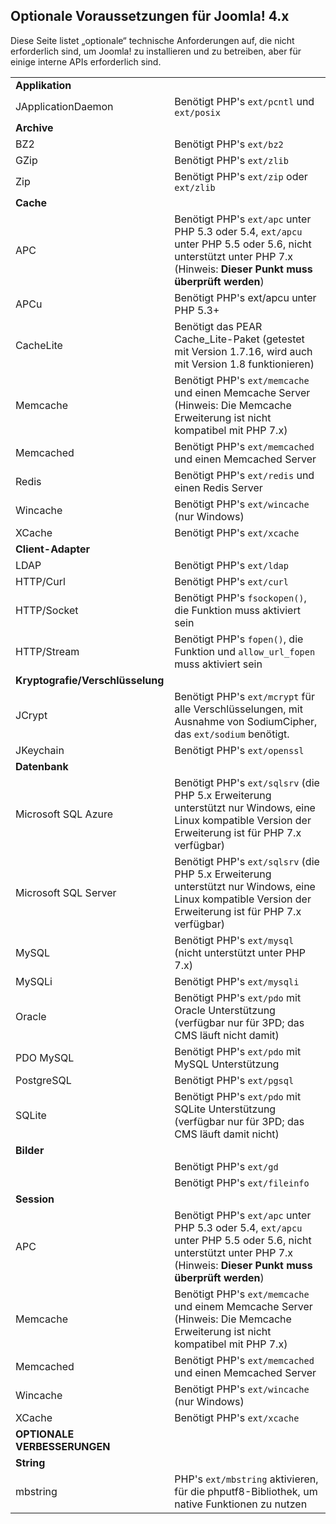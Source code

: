 <!-- Filename: J4.x:Optional_Technical_Requirements / Display title: Optionale technische Voraussetzungen -->

## Optionale Voraussetzungen für Joomla! 4.x

Diese Seite listet „optionale“ technische Anforderungen auf, die nicht
erforderlich sind, um Joomla! zu installieren und zu betreiben, aber für
einige interne APIs erforderlich sind.

|                                  |                                                                                                                                                                       |
|----------------------------------|-----------------------------------------------------------------------------------------------------------------------------------------------------------------------|
| **Applikation**                  |                                                                                                                                                                       |
| JApplicationDaemon               | Benötigt PHP's `ext/pcntl` und `ext/posix`                                                                                                                            |
| **Archive**                      |                                                                                                                                                                       |
| BZ2                              | Benötigt PHP's `ext/bz2`                                                                                                                                              |
| GZip                             | Benötigt PHP's `ext/zlib`                                                                                                                                             |
| Zip                              | Benötigt PHP's `ext/zip` oder `ext/zlib`                                                                                                                              |
| **Cache**                        |                                                                                                                                                                       |
| APC                              | Benötigt PHP's `ext/apc` unter PHP 5.3 oder 5.4, `ext/apcu` unter PHP 5.5 oder 5.6, nicht unterstützt unter PHP 7.x (Hinweis: **Dieser Punkt muss überprüft werden**) |
| APCu                             | Benötigt PHP's ext/apcu unter PHP 5.3+                                                                                                                                |
| CacheLite                        | Benötigt das PEAR Cache_Lite-Paket (getestet mit Version 1.7.16, wird auch mit Version 1.8 funktionieren)                                                             |
| Memcache                         | Benötigt PHP's `ext/memcache` und einen Memcache Server (Hinweis: Die Memcache Erweiterung ist nicht kompatibel mit PHP 7.x)                                          |
| Memcached                        | Benötigt PHP's `ext/memcached` und einen Memcached Server                                                                                                             |
| Redis                            | Benötigt PHP's `ext/redis` und einen Redis Server                                                                                                                     |
| Wincache                         | Benötigt PHP's `ext/wincache` (nur Windows)                                                                                                                           |
| XCache                           | Benötigt PHP's `ext/xcache`                                                                                                                                           |
| **Client-Adapter**               |                                                                                                                                                                       |
| LDAP                             | Benötigt PHP's `ext/ldap`                                                                                                                                             |
| HTTP/Curl                        | Benötigt PHP's `ext/curl`                                                                                                                                             |
| HTTP/Socket                      | Benötigt PHP's `fsockopen()`, die Funktion muss aktiviert sein                                                                                                        |
| HTTP/Stream                      | Benötigt PHP's `fopen()`, die Funktion und `allow_url_fopen` muss aktiviert sein                                                                                      |
| **Kryptografie/Verschlüsselung** |                                                                                                                                                                       |
| JCrypt                           | Benötigt PHP's `ext/mcrypt` für alle Verschlüsselungen, mit Ausnahme von SodiumCipher, das `ext/sodium` benötigt.                                                     |
| JKeychain                        | Benötigt PHP's `ext/openssl`                                                                                                                                          |
| **Datenbank**                    |                                                                                                                                                                       |
| Microsoft SQL Azure              | Benötigt PHP's `ext/sqlsrv` (die PHP 5.x Erweiterung unterstützt nur Windows, eine Linux kompatible Version der Erweiterung ist für PHP 7.x verfügbar)                |
| Microsoft SQL Server             | Benötigt PHP's `ext/sqlsrv` (die PHP 5.x Erweiterung unterstützt nur Windows, eine Linux kompatible Version der Erweiterung ist für PHP 7.x verfügbar)                |
| MySQL                            | Benötigt PHP's `ext/mysql` (nicht unterstützt unter PHP 7.x)                                                                                                          |
| MySQLi                           | Benötigt PHP's `ext/mysqli`                                                                                                                                           |
| Oracle                           | Benötigt PHP's `ext/pdo` mit Oracle Unterstützung (verfügbar nur für 3PD; das CMS läuft nicht damit)                                                                  |
| PDO MySQL                        | Benötigt PHP's `ext/pdo` mit MySQL Unterstützung                                                                                                                      |
| PostgreSQL                       | Benötigt PHP's `ext/pgsql`                                                                                                                                            |
| SQLite                           | Benötigt PHP's `ext/pdo` mit SQLite Unterstützung (verfügbar nur für 3PD; das CMS läuft damit nicht)                                                                  |
| **Bilder**                       |                                                                                                                                                                       |
|                                  | Benötigt PHP's `ext/gd`                                                                                                                                               |
|                                  | Benötigt PHP's `ext/fileinfo`                                                                                                                                         |
| **Session**                      |                                                                                                                                                                       |
| APC                              | Benötigt PHP's `ext/apc` unter PHP 5.3 oder 5.4, `ext/apcu` unter PHP 5.5 oder 5.6, nicht unterstützt unter PHP 7.x (Hinweis: **Dieser Punkt muss überprüft werden**) |
| Memcache                         | Benötigt PHP's `ext/memcache` und einem Memcache Server (Hinweis: Die Memcache Erweiterung ist nicht kompatibel mit PHP 7.x)                                          |
| Memcached                        | Benötigt PHP's `ext/memcached` und einen Memcached Server                                                                                                             |
| Wincache                         | Benötigt PHP's `ext/wincache` (nur Windows)                                                                                                                           |
| XCache                           | Benötigt PHP's `ext/xcache`                                                                                                                                           |
| **OPTIONALE VERBESSERUNGEN**     |                                                                                                                                                                       |
| **String**                       |                                                                                                                                                                       |
| mbstring                         | PHP's `ext/mbstring` aktivieren, für die phputf8-Bibliothek, um native Funktionen zu nutzen                                                                           |
